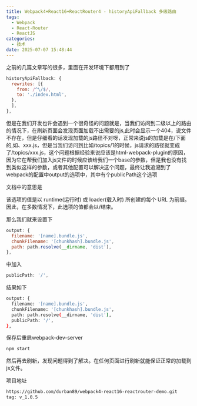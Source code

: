 ```yaml
---
title: Webpack4+React16+ReactRouter4 - historyApiFallback 多级路由
tags:
  - Webpack
  - React-Router
  - ReactJS
categories:
  - 技术
date: 2025-07-07 15:48:44
---
```


之前的几篇文章写的很多，里面在开发环境下都用到了

```js
historyApiFallback: {
  rewrites: [{
    from: /^\/$/,
    to: './index.html',
  },
  ],
},
```

但是在我们开发也许会遇到一个很奇怪的问题就是，当我们访问到二级以上的路由的情况下，在刷新页面会发现页面加载不出需要的js,此时会显示一个404，说文件不存在，但是仔细看的话发现加载的js路径不对呀，正常来说js的加载是在/下面的,如、xxx.js，但是当我们访问到比如/topics/1的时候，js请求的路径就变成了/topics/xxx.js，这个问题根据经验来说应该是html-webpack-plugin的原因，因为它在帮我们加入js文件的时候应该给我们一个base的参数，但是我也没有找到类似这样的参数，或者其他配置可以解决这个问题，最终让我追溯到了webpack的配置中output的选项中，其中有个publicPath这个选项

文档中的意思是

该选项的值是以 runtime(运行时) 或 loader(载入时) 所创建的每个 URL 为前缀。因此，在多数情况下，此选项的值都会以/结束。

那么我们就来设置下

```js
output: {
  filename: '[name].bundle.js',
  chunkFilename: '[chunkhash].bundle.js',
  path: path.resolve(__dirname, 'dist'),
},
```

中加入

```js
publicPath: '/',
```

结果如下

```bash
output: {
  filename: '[name].bundle.js',
  chunkFilename: '[chunkhash].bundle.js',
  path: path.resolve(__dirname, 'dist'),
  publicPath: '/',
},
```

保存后重启webpack-dev-server

```bash
npm start
```

然后再去刷新，发现问题得到了解决。在任何页面进行刷新就能保证正常的加载到js文件。

项目地址

```bash
https://github.com/durban89/webpack4-react16-reactrouter-demo.git
tag: v_1.0.5
```
